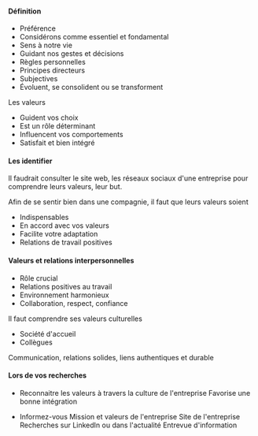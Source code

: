 
#### Définition

-  Préférence
-  Considérons comme essentiel et fondamental
-  Sens à notre vie
-  Guidant nos gestes et décisions
-  Règles personnelles
-  Principes directeurs
-  Subjectives
-  Évoluent, se consolident ou se transforment

Les valeurs

-  Guident vos choix
-  Est un rôle déterminant
-  Influencent vos comportements
-  Satisfait et bien intégré

#### Les identifier

Il faudrait consulter le site web, les réseaux sociaux d'une entreprise pour comprendre leurs valeurs, leur but.

Afin de se sentir bien dans une compagnie, il faut que leurs valeurs soient

-  Indispensables
-  En accord avec vos valeurs
-  Facilite votre adaptation
-  Relations de travail positives

#### Valeurs et relations interpersonnelles

-  Rôle crucial
-  Relations positives au travail
-  Environnement harmonieux
-  Collaboration, respect, confiance

Il faut comprendre ses valeurs culturelles
-  Société d'accueil
-  Collègues

Communication, relations solides, liens authentiques et durable

#### Lors de vos recherches

-  Reconnaitre les valeurs à travers la culture de l'entreprise
	Favorise une bonne intégration

-  Informez-vous
	Mission et valeurs de l'entreprise
	Site de l'entreprise
	Recherches sur LinkedIn ou dans l'actualité
	Entrevue d'information